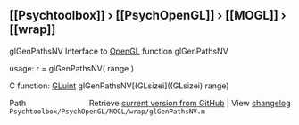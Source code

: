 ## [[Psychtoolbox]] &#8250; [[PsychOpenGL]] &#8250; [[MOGL]] &#8250; [[wrap]]

glGenPathsNV  Interface to [OpenGL](OpenGL) function glGenPathsNV  
  
usage:  r = glGenPathsNV( range )  
  
C function:  [GLuint](GLuint) glGenPathsNV[(GLsizei]((GLsizei) range)  




<div class="code_header" style="text-align:right;">
  <span style="float:left;">Path&nbsp;&nbsp;</span> <span class="counter">Retrieve <a href=
  "https://raw.github.com/Psychtoolbox-3/Psychtoolbox-3/beta/Psychtoolbox/PsychOpenGL/MOGL/wrap/glGenPathsNV.m">current version from GitHub</a> | View <a href=
  "https://github.com/Psychtoolbox-3/Psychtoolbox-3/commits/beta/Psychtoolbox/PsychOpenGL/MOGL/wrap/glGenPathsNV.m">changelog</a></span>
</div>
<div class="code">
  <code>Psychtoolbox/PsychOpenGL/MOGL/wrap/glGenPathsNV.m</code>
</div>

